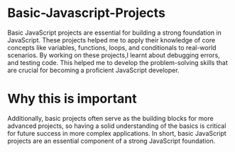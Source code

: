 # Basic-Javascript-Projects

Basic JavaScript projects are essential for building a strong foundation in JavaScript. These projects helped me to apply their knowledge of core concepts like variables, functions, loops, and conditionals to real-world scenarios. By working on these projects,I learnt about debugging errors, and testing code. This helped me to develop the problem-solving skills that are crucial for becoming a proficient JavaScript developer. 

# Why this is important

Additionally, basic projects often serve as the building blocks for more advanced projects, so having a solid understanding of the basics is critical for future success in more complex applications. In short, basic JavaScript projects are an essential component of a strong JavaScript foundation.



